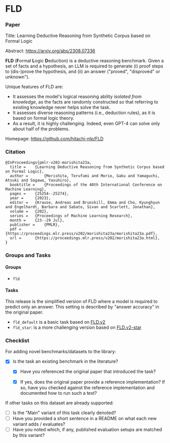 # FLD

### Paper

Title: Learning Deductive Reasoning from Synthetic Corpus based on Formal Logic

Abstract: https://arxiv.org/abs/2308.07336

**FLD** (**F**ormal **L**ogic **D**eduction) is a deductive reasoning benchmark.
Given a set of facts and a hypothesis, an LLM is required to generate (i) proof steps to (dis-)prove the hypothesis, and (ii) an answer ("proved", "disproved" or unknown").

Unique features of FLD are:
* It assesses the model's logical reasoning ability *isolated from knowledge*, as the facts are randomly constructed so that referring to existing knowledge never helps solve the task.
* It assesses diverse reasoning patterns (i.e., deduction rules), as it is based on formal logic theory.
* As a result, it is highly challenging. Indeed, even GPT-4 can solve only about half of the problems.

Homepage: https://github.com/hitachi-nlp/FLD


### Citation

```
@InProceedings{pmlr-v202-morishita23a,
  title = 	 {Learning Deductive Reasoning from Synthetic Corpus based on Formal Logic},
  author =       {Morishita, Terufumi and Morio, Gaku and Yamaguchi, Atsuki and Sogawa, Yasuhiro},
  booktitle = 	 {Proceedings of the 40th International Conference on Machine Learning},
  pages = 	 {25254--25274},
  year = 	 {2023},
  editor = 	 {Krause, Andreas and Brunskill, Emma and Cho, Kyunghyun and Engelhardt, Barbara and Sabato, Sivan and Scarlett, Jonathan},
  volume = 	 {202},
  series = 	 {Proceedings of Machine Learning Research},
  month = 	 {23--29 Jul},
  publisher =    {PMLR},
  pdf = 	 {https://proceedings.mlr.press/v202/morishita23a/morishita23a.pdf},
  url = 	 {https://proceedings.mlr.press/v202/morishita23a.html},
}
```

### Groups and Tasks

#### Groups

* `fld`

#### Tasks

This release is the simplified version of FLD where a model is required to predict only an answer.
This setting is described by "answer accuracy" in the original paper.

* `fld_default` is a basic task based on [FLD.v2](https://huggingface.co/datasets/hitachi-nlp/FLD.v2/viewer/star)
* `fld_star`: is a more challenging version based on [FLD.v2-star](https://huggingface.co/datasets/hitachi-nlp/FLD.v2/viewer/star)

### Checklist

For adding novel benchmarks/datasets to the library:
* [x] Is the task an existing benchmark in the literature?
  * [x] Have you referenced the original paper that introduced the task?
  * [x] If yes, does the original paper provide a reference implementation? If so, have you checked against the reference implementation and documented how to run such a test?


If other tasks on this dataset are already supported:
* [ ] Is the "Main" variant of this task clearly denoted?
* [ ] Have you provided a short sentence in a README on what each new variant adds / evaluates?
* [ ] Have you noted which, if any, published evaluation setups are matched by this variant?
